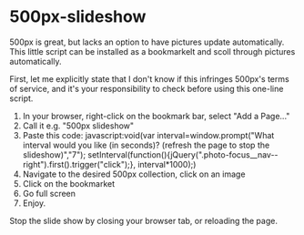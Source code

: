 # 500px-slideshow
500px is great, but lacks an option to have pictures update automatically. This little script can be installed as a bookmarkelt and scoll through pictures automatically.

First, let me explicitly state that I don't know if this infringes 500px's terms of service, and it's your responsibility to check before using this one-line script.

1. In your browser, right-click on the bookmark bar, select "Add a Page..."
2. Call it e.g. "500px slideshow"
3. Paste this code:
javascript:void(var interval=window.prompt("What interval would you like (in seconds)? (refresh the page to stop the slideshow)","7"); setInterval(function(){jQuery(".photo-focus__nav--right").first().trigger("click");}, interval*1000);)
4. Navigate to the desired 500px collection, click on an image
5. Click on the bookmarket
6. Go full screen
7. Enjoy.

Stop the slide show by closing your browser tab, or reloading the page.
